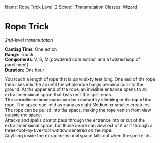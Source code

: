 Name: Rope Trick
Level: 2
School: Transmutation
Classes: Wizard

# Rope Trick 
_2nd-level transmutation_ 

**Casting Time:** One action    
**Range:** Touch    
**Components:** V, S, M (powdered corn extract and a twisted loop of parchment)    
**Duration:** One hour 

You touch a length of rope that is up to sixty feet long. One end of the rope then rises into the air until the whole rope hangs perpendicular to the ground. At the upper end of the rope, an invisible entrance opens to an extradimensional space that lasts until the spell ends.    
The extradimensional space can be reached by climbing to the top of the rope. The space can hold as many as eight Medium or smaller creatures. The rope can be pulled into the space, making the rope vanish from view outside the space.    
Attacks and spells cannot pass through the entrance into or out of the extradimensional space, but those inside can view out of it as if through a three-foot-by-five-foot window centered on the rope.    
Anything inside the extradimensional space falls out when the spell ends.